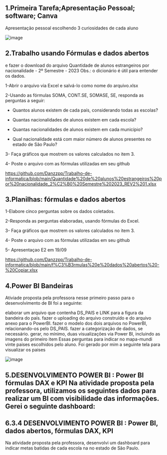 ## 1.Primeira Tarefa;Apresentação Pessoal; software; Canva

Apresentação pessoal escolhendo 3 curiosidades de cada aluno

![image](https://github.com/user-attachments/assets/0c768f4b-bb2f-42fc-9b44-1017c3ad167d)



## 2.Trabalho usando Fórmulas e dados abertos
e fazer o download do arquivo Quantidade de alunos estrangeiros por nacionalidade - 2º Semestre - 2023
Obs.: o dicionário é útil para entender os dados.

1-Abrir o arquivo via Excel e salvá-lo como nome do arquivo.xlsx

2-Usando as fórmulas  SOMA, CONT.SE, SOMASE, SE, responda as perguntas a seguir:

+ Quantos alunos existem de cada país, considerando todas as escolas? 

+ Quantas nacionalidades de alunos existem em cada escola?

+ Quantas nacionalidades de alunos existem em cada município?

+ Qual nacionalidade está com maior número de alunos presentes no estado de São Paulo?

3- Faça  gráficos que mostrem os valores calculados no item 3.

4- Poste o arquivo com as fórmulas utilizadas em seu github

https://github.com/Danzzpp/Trabalho-de-informatica/blob/main/Quantidade%20de%20alunos%20estrangeiros%20por%20nacionalidade_2%C2%B0%20Semestre%202023_REV2%201.xlsx





## 3.Planilhas: fórmulas e dados abertos

1-Elabore  cinco perguntas sobre os dados coletados.

2-Responda as perguntas elaboradas, usando fórmulas do Excel.

3- Faça  gráficos que mostrem os valores calculados no item 3.

4- Poste o arquivo com as fórmulas utilizadas em seu github

5- Apresentaçao E2 em 19/09

https://github.com/Danzzpp/Trabalho-de-informatica/blob/main/f%C3%B3rmulas%20e%20dados%20abertos%20-%20Copiar.xlsx

## 4.Power BI Bandeiras

Ativiade proposta pela professora nesse primeiro passo para o desenvolvimento de BI foi a seguinte:

elaborar um arquivo que contenha DS_PAIS e LINK para a figura da bandeira do país.
fazer o uploading do arquivo construído e do arquivo anexo para o PowerBI.
fazer o modelo dos dois arquivos no PowerBI, relacionando-os pelo DS_PAIS.
fazer a categorização de dados, se necessário.
gerar, no mínimo, duas visualizações via Power BI, incluindo as imagens do primeiro item Essas perguntas para indicar no mapa-mundi vinte paises escolhidos pelo aluno. Foi gerado por mim a seguinte tela para visualizar os paises

![image](https://github.com/user-attachments/assets/4967eb26-119a-4c93-99e5-3317b1122733)

## 5.DESENVOLVIMENTO POWER BI : Power BI fórmulas DAX e KPI Na atividade proposta pela professora, utilizamos os seguintes dados para realizar um BI com visibilidade das informações. Gerei o seguinte dashboard:



## 6.3.4 DESENVOLVIMENTO POWER BI : Power BI, dados abertos, fórmulas DAX, KPI
Na atividade proposta pela professora, desenvolvi um dashboard para indicar metas batidas de cada escola na no estado de São Paulo.

